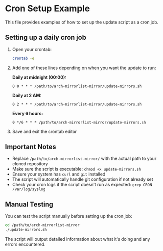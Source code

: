 # Cron Setup Example

This file provides examples of how to set up the update script as a cron job.

## Setting up a daily cron job

1. Open your crontab:
   ```bash
   crontab -e
   ```

2. Add one of these lines depending on when you want the update to run:

   **Daily at midnight (00:00):**
   ```
   0 0 * * * /path/to/arch-mirrorlist-mirror/update-mirrors.sh
   ```

   **Daily at 2 AM:**
   ```
   0 2 * * * /path/to/arch-mirrorlist-mirror/update-mirrors.sh
   ```

   **Every 6 hours:**
   ```
   0 */6 * * * /path/to/arch-mirrorlist-mirror/update-mirrors.sh
   ```

3. Save and exit the crontab editor

## Important Notes

- Replace `/path/to/arch-mirrorlist-mirror/` with the actual path to your cloned repository
- Make sure the script is executable: `chmod +x update-mirrors.sh`
- Ensure your system has `curl` and `git` installed
- The script will automatically handle git configuration if not already set
- Check your cron logs if the script doesn't run as expected: `grep CRON /var/log/syslog`

## Manual Testing

You can test the script manually before setting up the cron job:

```bash
cd /path/to/arch-mirrorlist-mirror
./update-mirrors.sh
```

The script will output detailed information about what it's doing and any errors encountered.